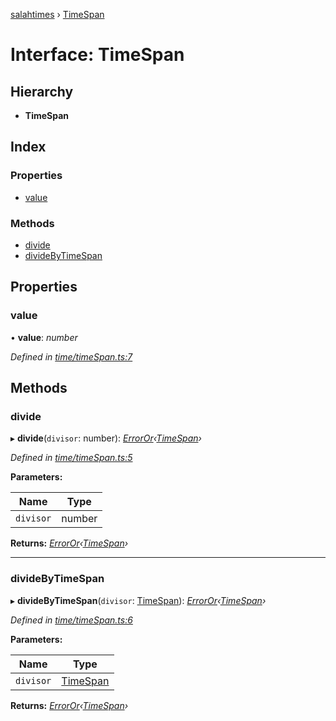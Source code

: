 [salahtimes](../README.md) › [TimeSpan](timespan.md)

# Interface: TimeSpan

## Hierarchy

* **TimeSpan**

## Index

### Properties

* [value](timespan.md#value)

### Methods

* [divide](timespan.md#divide)
* [divideByTimeSpan](timespan.md#dividebytimespan)

## Properties

###  value

• **value**: *number*

*Defined in [time/timeSpan.ts:7](https://github.com/doniseferi/salahtimes/blob/845eb45/src/time/timeSpan.ts#L7)*

## Methods

###  divide

▸ **divide**(`divisor`: number): *[ErrorOr](../README.md#erroror)‹[TimeSpan](timespan.md)›*

*Defined in [time/timeSpan.ts:5](https://github.com/doniseferi/salahtimes/blob/845eb45/src/time/timeSpan.ts#L5)*

**Parameters:**

Name | Type |
------ | ------ |
`divisor` | number |

**Returns:** *[ErrorOr](../README.md#erroror)‹[TimeSpan](timespan.md)›*

___

###  divideByTimeSpan

▸ **divideByTimeSpan**(`divisor`: [TimeSpan](timespan.md)): *[ErrorOr](../README.md#erroror)‹[TimeSpan](timespan.md)›*

*Defined in [time/timeSpan.ts:6](https://github.com/doniseferi/salahtimes/blob/845eb45/src/time/timeSpan.ts#L6)*

**Parameters:**

Name | Type |
------ | ------ |
`divisor` | [TimeSpan](timespan.md) |

**Returns:** *[ErrorOr](../README.md#erroror)‹[TimeSpan](timespan.md)›*
